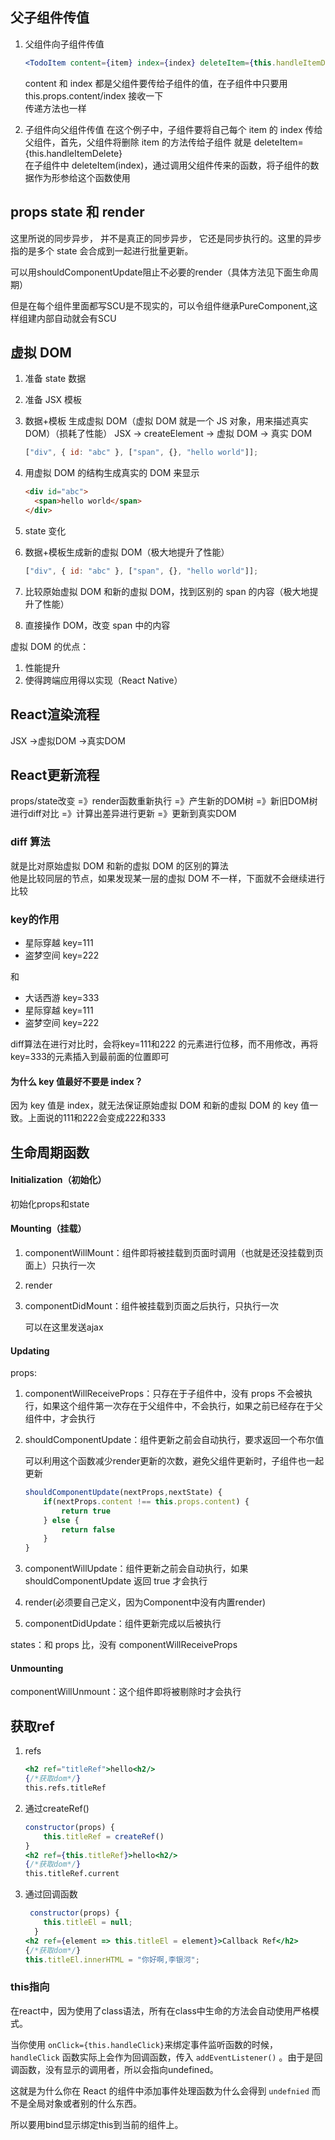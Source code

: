 ## 父子组件传值

1. 父组件向子组件传值

   ```jsx
   <TodoItem content={item} index={index} deleteItem={this.handleItemDelete} />
   ```

   content 和 index 都是父组件要传给子组件的值，在子组件中只要用 this.props.content/index 接收一下  
   传递方法也一样

2. 子组件向父组件传值
   在这个例子中，子组件要将自己每个 item 的 index 传给父组件，首先，父组件将删除 item 的方法传给子组件
   就是 deleteItem={this.handleItemDelete}  
   在子组件中 deleteItem(index)，通过调用父组件传来的函数，将子组件的数据作为形参给这个函数使用

## props state 和 render

这里所说的同步异步， 并不是真正的同步异步， 它还是同步执行的。这里的异步指的是多个 state 会合成到一起进行批量更新。

可以用shouldComponentUpdate阻止不必要的render（具体方法见下面生命周期）

但是在每个组件里面都写SCU是不现实的，可以令组件继承PureComponent,这样组建内部自动就会有SCU



## 虚拟 DOM

1. 准备 state 数据

2. 准备 JSX 模板

3. 数据+模板 生成虚拟 DOM（虚拟 DOM 就是一个 JS 对象，用来描述真实 DOM）（损耗了性能）
   JSX -> createElement -> 虚拟 DOM -> 真实 DOM

   ```javascript
   ["div", { id: "abc" }, ["span", {}, "hello world"]];
   ```

4. 用虚拟 DOM 的结构生成真实的 DOM 来显示

   ```html
   <div id="abc">
     <span>hello world</span>
   </div>
   ```

5. state 变化

6. 数据+模板生成新的虚拟 DOM（极大地提升了性能）

   ```js
   ["div", { id: "abc" }, ["span", {}, "hello world"]];
   ```

7. 比较原始虚拟 DOM 和新的虚拟 DOM，找到区别的 span 的内容（极大地提升了性能）

8. 直接操作 DOM，改变 span 中的内容

虚拟 DOM 的优点：

1. 性能提升
2. 使得跨端应用得以实现（React Native）

## React渲染流程

JSX ->虚拟DOM ->真实DOM

## React更新流程

props/state改变 =》render函数重新执行 =》产生新的DOM树 =》新旧DOM树进行diff对比 =》计算出差异进行更新 =》更新到真实DOM

### diff 算法

就是比对原始虚拟 DOM 和新的虚拟 DOM 的区别的算法  
他是比较同层的节点，如果发现某一层的虚拟 DOM 不一样，下面就不会继续进行比较



### key的作用

- 星际穿越 key=111
- 盗梦空间 key=222

和

- 大话西游 key=333
- 星际穿越 key=111
- 盗梦空间 key=222

diff算法在进行对比时，会将key=111和222 的元素进行位移，而不用修改，再将key=333的元素插入到最前面的位置即可

#### 为什么 key 值最好不要是 index？

因为 key 值是 index，就无法保证原始虚拟 DOM 和新的虚拟 DOM 的 key 值一致。上面说的111和222会变成222和333



## 生命周期函数

#### Initialization（初始化）

初始化props和state

#### Mounting（挂载）

1. componentWillMount：组件即将被挂载到页面时调用（也就是还没挂载到页面上）只执行一次

2. render

3. componentDidMount：组件被挂载到页面之后执行，只执行一次

   可以在这里发送ajax

#### Updating

props:

1. componentWillReceiveProps：只存在于子组件中，没有 props 不会被执行，如果这个组件第一次存在于父组件中，不会执行，如果之前已经存在于父组件中，才会执行

2. shouldComponentUpdate：组件更新之前会自动执行，要求返回一个布尔值

   可以利用这个函数减少render更新的次数，避免父组件更新时，子组件也一起更新

   ```javascript
   shouldComponentUpdate(nextProps,nextState) {
       if(nextProps.content !== this.props.content) {
           return true
       } else {
           return false
       }
   }
   ```

   

3. componentWillUpdate：组件更新之前会自动执行，如果 shouldComponentUpdate 返回 true 才会执行

4. render(必须要自己定义，因为Component中没有内置render)

5. componentDidUpdate：组件更新完成以后被执行

states：和 props 比，没有 componentWillReceiveProps

#### Unmounting

componentWillUnmount：这个组件即将被剔除时才会执行



## 获取ref

1. refs

   ```jsx
   <h2 ref="titleRef">hello<h2/>
   {/*获取dom*/}
   this.refs.titleRef
   ```

2. 通过createRef()

   ```jsx
   constructor(props) {
       this.titleRef = createRef()
   }
   <h2 ref={this.titleRef}>hello<h2/>
   {/*获取dom*/}
   this.titleRef.current
   ```

3. 通过回调函数

   ```jsx
    constructor(props) {
       this.titleEl = null;
     }
   <h2 ref={element => this.titleEl = element}>Callback Ref</h2>
   {/*获取dom*/}
   this.titleEl.innerHTML = "你好啊,李银河";
   ```



### this指向

在react中，因为使用了class语法，所有在class中生命的方法会自动使用严格模式。

当你使用 `onClick={this.handleClick}`来绑定事件监听函数的时候，`handleClick` 函数实际上会作为回调函数，传入 `addEventListener()` 。由于是回调函数，没有显示的调用者，所以会指向undefined。

这就是为什么你在 React 的组件中添加事件处理函数为什么会得到 `undefnied` 而不是全局对象或者别的什么东西。

所以要用bind显示绑定this到当前的组件上。



























